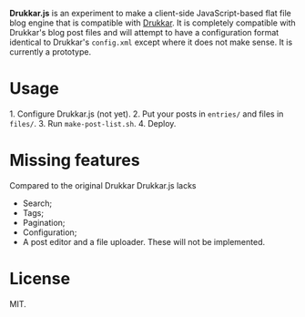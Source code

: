 **Drukkar.js** is an experiment to make a client-side JavaScript-based flat file blog engine that is compatible with [Drukkar](http://drukkar.sourceforge.net/). It is completely compatible with Drukkar's blog post files and will attempt to have a configuration format identical to Drukkar's `config.xml` except where it does not make sense. It is currently a prototype.

Usage
=====

1\. Configure Drukkar.js (not yet).
2\. Put your posts in `entries/` and files in `files/`.
3\. Run `make-post-list.sh`.
4\. Deploy.

Missing features
================

Compared to the original Drukkar Drukkar.js lacks

* Search;
* Tags;
* Pagination;
* Configuration;
* A post editor and a file uploader. These will not be implemented.

License
=======

MIT.
